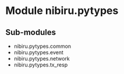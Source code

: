 Module nibiru.pytypes
=====================

Sub-modules
-----------
* nibiru.pytypes.common
* nibiru.pytypes.event
* nibiru.pytypes.network
* nibiru.pytypes.tx_resp
